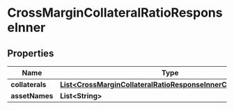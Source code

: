 

# CrossMarginCollateralRatioResponseInner


## Properties

| Name | Type | Description | Notes |
|------------ | ------------- | ------------- | -------------|
|**collaterals** | [**List&lt;CrossMarginCollateralRatioResponseInnerCollateralsInner&gt;**](CrossMarginCollateralRatioResponseInnerCollateralsInner.md) |  |  [optional] |
|**assetNames** | **List&lt;String&gt;** |  |  [optional] |



